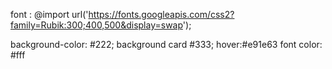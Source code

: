 font : @import url('https://fonts.googleapis.com/css2?family=Rubik:300;400,500&display=swap');

background-color: #222; 
background card #333; hover:#e91e63
font color: #fff
